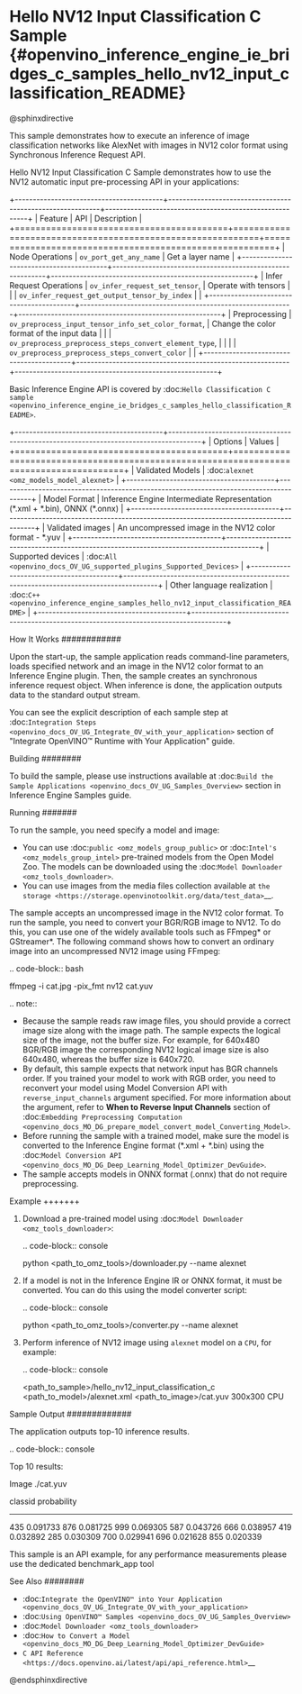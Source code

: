 # Hello NV12 Input Classification C Sample {#openvino_inference_engine_ie_bridges_c_samples_hello_nv12_input_classification_README}

@sphinxdirective

This sample demonstrates how to execute an inference of image classification networks like AlexNet with images in NV12 color format using Synchronous Inference Request API.

Hello NV12 Input Classification C Sample demonstrates how to use the NV12 automatic input pre-processing API in your applications:

+-----------------------------------------+-----------------------------------------------------------+--------------------------------------------------------+
| Feature                                 | API                                                       | Description                                            |
+=========================================+===========================================================+========================================================+
| Node Operations                         | ``ov_port_get_any_name``                                  | Get a layer name                                       |
+-----------------------------------------+-----------------------------------------------------------+--------------------------------------------------------+
| Infer Request Operations                | ``ov_infer_request_set_tensor``,                          | Operate with tensors                                   |
|                                         | ``ov_infer_request_get_output_tensor_by_index``           |                                                        |
+-----------------------------------------+-----------------------------------------------------------+--------------------------------------------------------+
| Preprocessing                           | ``ov_preprocess_input_tensor_info_set_color_format``,     | Change the color format of the input data              |
|                                         | ``ov_preprocess_preprocess_steps_convert_element_type``,  |                                                        |
|                                         | ``ov_preprocess_preprocess_steps_convert_color``          |                                                        |
+-----------------------------------------+-----------------------------------------------------------+--------------------------------------------------------+


Basic Inference Engine API is covered by :doc:`Hello Classification C sample <openvino_inference_engine_ie_bridges_c_samples_hello_classification_README>`.

+-----------------------------------------+---------------------------------------------------------------------------------------+
| Options                                 | Values                                                                                |
+=========================================+=======================================================================================+
| Validated Models                        | :doc:`alexnet <omz_models_model_alexnet>`                                             |
+-----------------------------------------+---------------------------------------------------------------------------------------+
| Model Format                            | Inference Engine Intermediate Representation (\*.xml + \*.bin), ONNX (\*.onnx)        |
+-----------------------------------------+---------------------------------------------------------------------------------------+
| Validated images                        | An uncompressed image in the NV12 color format - \*.yuv                               |
+-----------------------------------------+---------------------------------------------------------------------------------------+
| Supported devices                       | :doc:`All <openvino_docs_OV_UG_supported_plugins_Supported_Devices>`                  |
+-----------------------------------------+---------------------------------------------------------------------------------------+
| Other language realization              | :doc:`C++ <openvino_inference_engine_samples_hello_nv12_input_classification_README>` |
+-----------------------------------------+---------------------------------------------------------------------------------------+

How It Works
############

Upon the start-up, the sample application reads command-line parameters, loads specified network and an image in the NV12 color format to an Inference Engine plugin. Then, the sample creates an synchronous inference request object. When inference is done, the application outputs data to the standard output stream.

You can see the explicit description of each sample step at :doc:`Integration Steps <openvino_docs_OV_UG_Integrate_OV_with_your_application>` section of "Integrate OpenVINO™ Runtime with Your Application" guide.

Building
########

To build the sample, please use instructions available at :doc:`Build the Sample Applications <openvino_docs_OV_UG_Samples_Overview>` section in Inference Engine Samples guide.

Running
#######

To run the sample, you need specify a model and image:

- You can use :doc:`public <omz_models_group_public>` or :doc:`Intel's <omz_models_group_intel>` pre-trained models from the Open Model Zoo. The models can be downloaded using the :doc:`Model Downloader <omz_tools_downloader>`.
- You can use images from the media files collection available at `the storage <https://storage.openvinotoolkit.org/data/test_data>`__.

The sample accepts an uncompressed image in the NV12 color format. To run the sample, you need to convert your BGR/RGB image to NV12. To do this, you can use one of the widely available tools such as FFmpeg\* or GStreamer\*. The following command shows how to convert an ordinary image into an uncompressed NV12 image using FFmpeg:

.. code-block:: bash
   
   ffmpeg -i cat.jpg -pix_fmt nv12 cat.yuv

.. note::
  
   - Because the sample reads raw image files, you should provide a correct image size along with the image path. The sample expects the logical size of the image, not the buffer size. For example, for 640x480 BGR/RGB image the corresponding NV12 logical image size is also 640x480, whereas the buffer size is 640x720.
   - By default, this sample expects that network input has BGR channels order. If you trained your model to work with RGB order, you need to reconvert your model using Model Conversion API with ``reverse_input_channels`` argument specified. For more information about the argument, refer to **When to Reverse Input Channels** section of :doc:`Embedding Preprocessing Computation <openvino_docs_MO_DG_prepare_model_convert_model_Converting_Model>`.
   - Before running the sample with a trained model, make sure the model is converted to the Inference Engine format (\*.xml + \*.bin) using the :doc:`Model Conversion API <openvino_docs_MO_DG_Deep_Learning_Model_Optimizer_DevGuide>`.
   - The sample accepts models in ONNX format (.onnx) that do not require preprocessing.

Example
+++++++

1. Download a pre-trained model using :doc:`Model Downloader <omz_tools_downloader>`:
   
   .. code-block:: console
      
      python <path_to_omz_tools>/downloader.py --name alexnet

2. If a model is not in the Inference Engine IR or ONNX format, it must be converted. You can do this using the model converter script:
   
   .. code-block:: console

      python <path_to_omz_tools>/converter.py --name alexnet

3. Perform inference of NV12 image using `alexnet` model on a `CPU`, for example:
   
   .. code-block:: console
      
      <path_to_sample>/hello_nv12_input_classification_c <path_to_model>/alexnet.xml <path_to_image>/cat.yuv 300x300 CPU

Sample Output
#############

The application outputs top-10 inference results.

.. code-block:: console
   
   Top 10 results:
   
   Image ./cat.yuv
   
   classid probability
   ------- -----------
   435       0.091733
   876       0.081725
   999       0.069305
   587       0.043726
   666       0.038957
   419       0.032892
   285       0.030309
   700       0.029941
   696       0.021628
   855       0.020339
   
   This sample is an API example, for any performance measurements please use the dedicated benchmark_app tool

See Also
########

- :doc:`Integrate the OpenVINO™ into Your Application <openvino_docs_OV_UG_Integrate_OV_with_your_application>`
- :doc:`Using OpenVINO™ Samples <openvino_docs_OV_UG_Samples_Overview>`
- :doc:`Model Downloader <omz_tools_downloader>`
- :doc:`How to Convert a Model <openvino_docs_MO_DG_Deep_Learning_Model_Optimizer_DevGuide>`
- `C API Reference <https://docs.openvino.ai/latest/api/api_reference.html>`__

@endsphinxdirective

